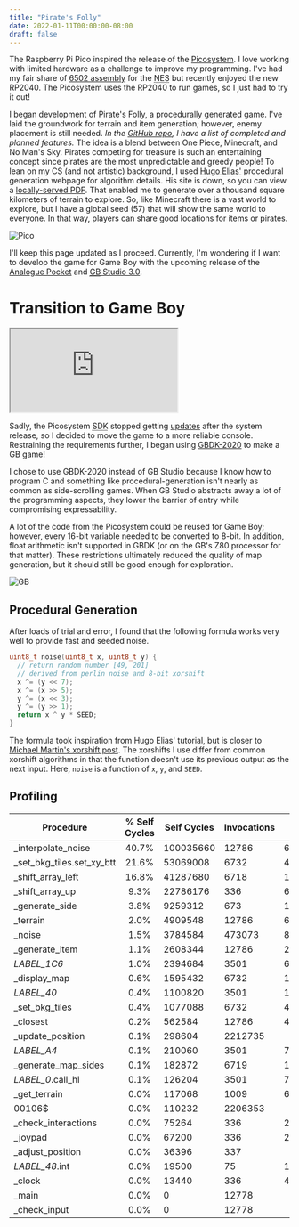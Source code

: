 ```yaml
---
title: "Pirate's Folly"
date: 2022-01-11T00:00:00-08:00
draft: false
---
```


The Raspberry Pi Pico inspired the release of the [Picosystem](https://shop.pimoroni.com/products/picosystem). I love working with limited hardware as a challenge to improve my programming. I've had my fair share of [6502 assembly](https://www.romhacking.net/forum/index.php?topic=31892.0) for the <abbr title="Nintendo Entertainment System">NES</abbr> but recently enjoyed the new RP2040. The Picosystem uses the RP2040 to run games, so I just had to try it out!

I began development of Pirate's Folly, a procedurally generated game. I've laid the groundwork for terrain and item generation; however, enemy placement is still needed. _In the [GitHub repo](https://github.com/splch/pirates-folly), I have a list of completed and planned features._ The idea is a blend between One Piece, Minecraft, and No Man's Sky. Pirates competing for treasure is such an entertaining concept since pirates are the most unpredictable and greedy people! To lean on my CS (and not artistic) background, I used [Hugo Elias'](http://freespace.virgin.net/hugo.elias/models/m_perlin.htm) procedural generation webpage for algorithm details. His site is down, so you can view a [locally-served PDF](data/perlinNoise.pdf). That enabled me to generate over a thousand square kilometers of terrain to explore. So, like Minecraft there is a vast world to explore, but I have a global seed (57) that will show the same world to everyone. In that way, players can share good locations for items or pirates.

![Pico](/photos/piratesFolly1.webp)

I'll keep this page updated as I proceed. Currently, I'm wondering if I want to develop the game for Game Boy with the upcoming release of the [Analogue Pocket](https://www.analogue.co/pocket) and [<abbr title="Game Boy">GB</abbr> Studio 3.0](https://www.gbstudio.dev/).

# Transition to Game Boy

<iframe class="gameboy" allow="gamepad" src="https://js-emulator.splch.repl.co/"></iframe>

Sadly, the Picosystem <abbr title="Software Development Kit
">SDK</abbr> stopped getting [updates](https://github.com/pimoroni/picosystem/commit/266c7d992b52f6b6af1c5c77f350bf010047ce0e) after the system release, so I decided to move the game to a more reliable console. Restraining the requirements further, I began using [GBDK-2020](https://github.com/gbdk-2020/gbdk-2020) to make a GB game!

I chose to use GBDK-2020 instead of GB Studio because I know how to program C and something like procedural-generation isn't nearly as common as side-scrolling games. When GB Studio abstracts away a lot of the programming aspects, they lower the barrier of entry while compromising expressability.

A lot of the code from the Picosystem could be reused for Game Boy; however, every 16-bit variable needed to be converted to 8-bit. In addition, float arithmetic isn't supported in GBDK (or on the GB's Z80 processor for that matter). These restrictions ultimately reduced the quality of map generation, but it should still be good enough for exploration.

![GB](/photos/piratesFolly2.webp)

## Procedural Generation

After loads of trial and error, I found that the following formula works very well to provide fast and seeded noise.

```c
uint8_t noise(uint8_t x, uint8_t y) {
  // return random number [49, 201]
  // derived from perlin noise and 8-bit xorshift
  x ^= (y << 7);
  x ^= (x >> 5);
  y ^= (x << 3);
  y ^= (y >> 1);
  return x ^ y * SEED;
}
```

The formula took inspiration from Hugo Elias' tutorial, but is closer to [Michael Martin's xorshift post](https://bumbershootsoft.wordpress.com/2017/03/11/getting-a-decent-and-fast-prng-out-of-an-8-bit-chip/). The xorshifts I use differ from common xorshift algorithms in that the function doesn't use its previous output as the next input. Here, `noise` is a function of `x`, `y`, and `SEED`.

## Profiling

| Procedure                  | % Self Cycles | Self Cycles | Invocations | Procedure Cycles       |
| -------------------------- | :-----------: | ----------- | ----------- | ---------------------- |
| \_interpolate_noise        |     40.7%     | 100035660   | 12786       | 6036/8112/8111.8       |
| \_set_bkg_tiles.set_xy_btt |     21.6%     | 53069008    | 6732        | 4520/8328/7883.1       |
| \_shift_array_left         |     16.8%     | 41287680    | 6718        | 122880/122880/122880.0 |
| \_shift_array_up           |     9.3%      | 22786176    | 336         | 67816/67816/67816.0    |
| \_generate_side            |     3.8%      | 9259312     | 673         | 167776/189308/180029.8 |
| \_terrain                  |     2.0%      | 4909548     | 12786       | 6188/8540/8539.8       |
| \_noise                    |     1.5%      | 3784584     | 473073      | 8/8/8.0                |
| \_generate_item            |     1.1%      | 2608344     | 12786       | 212/212/212.0          |
| _LABEL_1C6_                |     1.0%      | 2394684     | 3501        | 684/684/684.0          |
| \_display_map              |     0.6%      | 1595432     | 6732        | 155176/158632/157505.6 |
| _LABEL_40_                 |     0.4%      | 1100820     | 3501        | 1100/1112/1100.0       |
| \_set_bkg_tiles            |     0.4%      | 1077088     | 6732        | 4680/8488/8043.1       |
| \_closest                  |     0.2%      | 562584      | 12786       | 44/44/44.0             |
| \_update_position          |     0.1%      | 298604      | 2212735     |                        |
| _LABEL_A4_                 |     0.1%      | 210060      | 3501        | 744/744/744.0          |
| \_generate_map_sides       |     0.1%      | 182872      | 6719        | 167864/551336/550198.1 |
| _LABEL_0_.call_hl          |     0.1%      | 126204      | 3501        | 780/792/780.0          |
| \_get_terrain              |     0.0%      | 117068      | 1009        | 68/140/116.0           |
| 00106$                     |     0.0%      | 110232      | 2206353     |                        |
| \_check_interactions       |     0.0%      | 75264       | 336         | 264/264/264.0          |
| \_joypad                   |     0.0%      | 67200       | 336         | 200/200/200.0          |
| \_adjust_position          |     0.0%      | 36396       | 337         |                        |
| _LABEL_48_.int             |     0.0%      | 19500       | 75          | 1040/1052/1040.2       |
| \_clock                    |     0.0%      | 13440       | 336         | 40/40/40.0             |
| \_main                     |     0.0%      | 0           | 12778       |                        |
| \_check_input              |     0.0%      | 0           | 12778       |                        |
